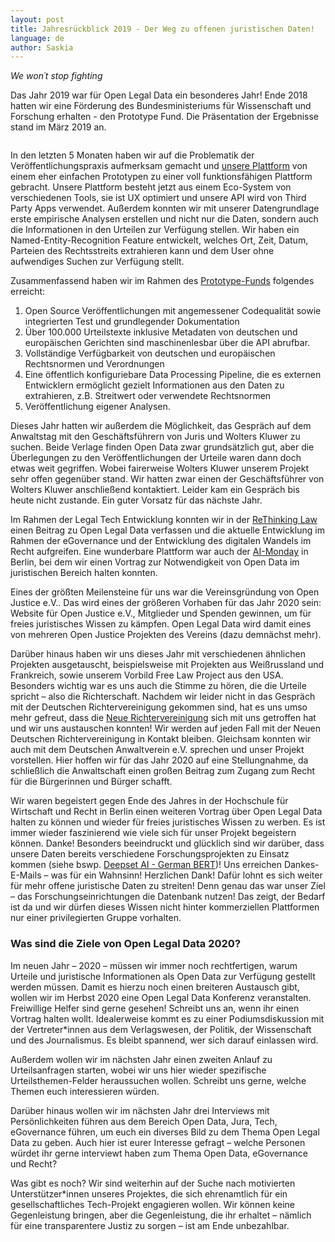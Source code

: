 ```yaml
---
layout: post
title: Jahresrückblick 2019 - Der Weg zu offenen juristischen Daten!
language: de
author: Saskia
---
```


*We won´t stop fighting*

Das Jahr 2019 war für Open Legal Data ein besonderes Jahr!
Ende 2018 hatten wir eine Förderung des Bundesministeriums für Wissenschaft und Forschung erhalten  - den Prototype Fund. 
Die Präsentation der Ergebnisse stand im März 2019 an. 

<!-- more -->

<div class="p-5 text-center"><img src="{{ "/assets/img/stocks/2019.jpg" | relative_url }}" alt="" class="img img-thumbnail"></div>

In den letzten 5 Monaten haben wir auf die Problematik der Veröffentlichungspraxis aufmerksam gemacht 
und [unsere Plattform](https://de.openlegaldata.io/) von einem eher einfachen Prototypen zu einer voll funktionsfähigen Plattform gebracht. 
Unsere Plattform besteht jetzt aus einem Eco-System von verschiedenen Tools, sie ist UX optimiert und unsere API wird von Third Party Apps verwendet. 
Außerdem konnten wir mit unserer Datengrundlage erste empirische Analysen erstellen und nicht nur die Daten, sondern auch die Informationen in den Urteilen zur Verfügung stellen. 
Wir haben ein Named-Entity-Recognition Feature entwickelt, welches Ort, Zeit, Datum, Parteien des Rechtsstreits extrahieren kann und dem User ohne aufwendiges Suchen zur Verfügung stellt. 

Zusammenfassend haben wir im Rahmen des [Prototype-Funds](https://prototypefund.de/) folgendes erreicht: 

1.	Open Source Veröffentlichungen mit angemessener Codequalität sowie integrierten Test und grundlegender Dokumentation
2.	Über 100.000 Urteilstexte inklusive Metadaten von deutschen und europäischen Gerichten sind maschinenlesbar über die API abrufbar.
3.	Vollständige Verfügbarkeit von deutschen und europäischen Rechtsnormen und Verordnungen
4.	Eine öffentlich konfiguriebare Data Processing Pipeline, die es externen Entwicklern ermöglicht gezielt Informationen aus den Daten zu extrahieren, z.B. Streitwert oder verwendete Rechtsnormen
5.	Veröffentlichung eigener Analysen.

Dieses Jahr hatten wir außerdem die Möglichkeit, das Gespräch auf dem Anwaltstag mit den Geschäftsführern von Juris und Wolters Kluwer zu suchen. 
Beide Verlage finden Open Data zwar grundsätzlich gut, aber die Überlegungen zu den Veröffentlichungen der Urteile waren dann doch etwas weit gegriffen. 
Wobei fairerweise Wolters Kluwer unserem Projekt sehr offen gegenüber stand. 
Wir hatten zwar einen der Geschäftsführer von Wolters Kluwer anschließend kontaktiert. 
Leider kam ein Gespräch bis heute nicht zustande. Ein guter Vorsatz für das nächste Jahr.  

Im Rahmen der Legal Tech Entwicklung konnten wir in der [ReThinking Law](https://rethinking-law.owlit.de/document.aspx?docid=REL1304527) einen Beitrag zu Open Legal Data verfassen 
und die aktuelle Entwicklung im Rahmen der eGovernance und der Entwicklung des digitalen Wandels im Recht aufgreifen. 
Eine wunderbare Plattform war auch der [AI-Monday](https://ai-monday.de/berlin) in Berlin, bei dem wir einen Vortrag zur Notwendigkeit von Open Data im juristischen Bereich halten konnten. 

Eines der größten Meilensteine für uns war die Vereinsgründung von Open Justice e.V.. 
Das wird eines der größeren Vorhaben für das Jahr 2020 sein: 
Website für Open Justice e.V., Mitglieder und Spenden gewinnen, um für freies juristisches Wissen zu kämpfen. 
Open Legal Data wird damit eines von mehreren Open Justice Projekten des Vereins (dazu demnächst mehr). 

Darüber hinaus haben wir uns dieses Jahr mit verschiedenen ähnlichen Projekten ausgetauscht, beispielsweise mit Projekten aus Weißrussland und Frankreich, sowie unserem Vorbild Free Law Project aus den USA. 
Besonders wichtig war es uns auch die Stimme zu hören, die die Urteile spricht – also die Richterschaft.
Nachdem wir leider nicht in das Gespräch mit der Deutschen Richtervereinigung gekommen sind, hat es uns umso mehr gefreut, dass die [Neue Richtervereinigung](https://www.neuerichter.de/) sich mit uns getroffen hat und wir uns austauschen konnten! 
Wir werden auf jeden Fall mit der Neuen Deutschen Richtervereinigung in Kontakt bleiben. 
Gleichsam konnten wir auch mit dem Deutschen Anwaltverein e.V. sprechen und unser Projekt vorstellen. 
Hier hoffen wir für das Jahr 2020 auf eine Stellungnahme, da schließlich die Anwaltschaft einen großen Beitrag zum Zugang zum Recht für die Bürgerinnen und Bürger schafft. 

Wir waren begeistert gegen Ende des Jahres in der Hochschule für Wirtschaft und Recht in Berlin einen weiteren Vortrag über Open Legal Data halten zu können und wieder für freies juristisches Wissen zu werben. 
Es ist immer wieder faszinierend wie viele sich für unser Projekt begeistern können. Danke! 
Besonders beeindruckt und glücklich sind wir darüber, dass unsere Daten bereits verschiedene Forschungsprojekten zu Einsatz kommen (siehe bswp. [Deepset AI - German BERT](https://deepset.ai/german-bert))!
Uns erreichen Dankes-E-Mails – was für ein Wahnsinn! Herzlichen Dank! Dafür lohnt es sich weiter für mehr offene juristische Daten zu streiten! Denn genau das war unser Ziel – das Forschungseinrichtungen die Datenbank nutzen! 
Das zeigt, der Bedarf ist da und wir dürfen dieses Wissen nicht hinter kommerziellen Plattformen nur einer privilegierten Gruppe vorhalten. 

### Was sind die Ziele von Open Legal Data 2020? 

Im neuen Jahr – 2020 – müssen wir immer noch rechtfertigen, warum Urteile und juristische Informationen als Open Data zur Verfügung gestellt werden müssen. 
Damit es hierzu noch einen breiteren Austausch gibt, wollen wir im Herbst 2020 eine Open Legal Data Konferenz veranstalten. 
Freiwillige Helfer sind gerne gesehen! 
Schreibt uns an, wenn ihr einen Vortrag halten wollt.
Idealerweise kommt es zu einer Podiumsdiskussion mit der Vertreter*innen aus dem Verlagswesen, der Politik, der Wissenschaft und des Journalismus. 
Es bleibt spannend, wer sich darauf einlassen wird. 

Außerdem wollen wir im nächsten Jahr einen zweiten Anlauf zu Urteilsanfragen starten, wobei wir uns hier wieder spezifische Urteilsthemen-Felder heraussuchen wollen.
Schreibt uns gerne, welche Themen euch interessieren würden. 

Darüber hinaus wollen wir im nächsten Jahr drei Interviews mit Persönlichkeiten führen aus dem Bereich Open Data, Jura, Tech, eGovernance führen, um euch ein diverses Bild zu dem Thema Open Legal Data zu geben. 
Auch hier ist eurer Interesse gefragt – welche Personen würdet ihr gerne interviewt haben zum Thema Open Data, eGovernance und Recht? 

Was gibt es noch? 
Wir sind weiterhin auf der Suche nach motivierten Unterstützer*innen unseres Projektes, die sich ehrenamtlich für ein gesellschaftliches Tech-Projekt engagieren wollen. 
Wir können keine Gegenleistung bringen, aber die Gegenleistung, die ihr erhaltet – nämlich für eine transparentere Justiz zu sorgen – ist am Ende unbezahlbar. 



